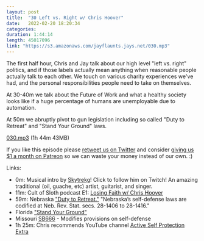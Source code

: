 ```yaml
---
layout: post
title:  "30 Left vs. Right w/ Chris Hoover"
date:   2022-02-20 18:20:34
categories: 
duration: 1:44:14
length: 45017096
link: "https://s3.amazonaws.com/jayflaunts.jays.net/030.mp3"
---
```


The first half hour, Chris and Jay talk about our high level "left vs. right" politics, and if those
labels actually mean anything when reasonable people actually talk to each other.
We touch on various charity experiences we've had, and the personal responsibilities people need to
take on themselves.

At 30-40m we talk about the Future of Work and what a healthy society looks like
if a huge percentage of humans are unemployable due to automation.

At 50m we abruptly pivot to gun legislation including so called "Duty to Retreat"
and "Stand Your Ground" laws.

<a href="{{site.storage_url}}/030.mp3" target="_blank">030.mp3</a> (1h 44m 43MB)

If you like this episode please [retweet us on Twitter](https://twitter.com/jayflaunts)
and consider [giving us $1 a month on Patreon](https://www.patreon.com/jayflaunts)
so we can waste your money instead of our own. :)

Links:
* 0m: Musical intro by [Skytrekg](http://twitch.tv/skytrekg)! Click to follow him on Twitch! An amazing
traditional (oil, guache, etc) artist, guitarist, and singer.
* 11m: Cult of Sloth podcast E1: [Losing Faith w/ Chris Hoover](https://pca.st/owv4fnt4)
* 59m: Nebraska ["Duty to Retreat."](https://nebraskalegislature.gov/laws/statutes.php?statute=28-1409) "Nebraska’s self-defense laws are codified at Neb. Rev. Stat.
secs. 28-1406 to 28-1416."
* Florida ["Stand Your Ground"](https://codes.findlaw.com/fl/title-xlvi-crimes/fl-st-sect-776-012.html)
* Missouri [SB666](https://legiscan.com/MO/bill/SB666/2022) - Modifies provisions on self-defense
* 1h 25m: Chris recommends YouTube channel [Active Self Protection Extra](https://www.youtube.com/c/ActiveSelfProtectionExtra)

